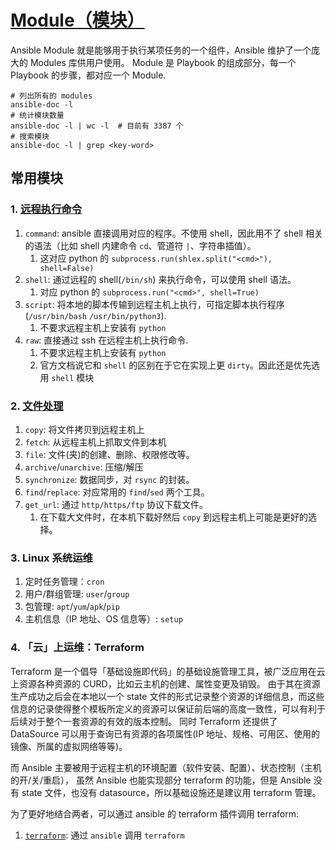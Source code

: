# [Module（模块）](https://docs.ansible.com/ansible/latest/modules/modules_by_category.html)

Ansible Module 就是能够用于执行某项任务的一个组件，Ansible 维护了一个庞大的 Modules 库供用户使用。
Module 是 Playbook 的组成部分，每一个 Playbook 的步骤，都对应一个 Module.

```
# 列出所有的 modules
ansible-doc -l
# 统计模块数量
ansible-doc -l | wc -l  # 目前有 3387 个
# 搜索模块
ansible-doc -l | grep <key-word>
```

## 常用模块

### 1. [远程执行命令](https://docs.ansible.com/ansible/latest/modules/list_of_commands_modules.html)

1. `command`: ansible 直接调用对应的程序。不使用 shell，因此用不了 shell 相关的语法（比如 shell 内建命令 `cd`、管道符 `|`、字符串插值）。
   1. 这对应 python 的 `subprocess.run(shlex.split("<cmd>"), shell=False)`
2. `shell`: 通过远程的 shell(`/bin/sh`) 来执行命令，可以使用 shell 语法。
   1. 对应 python 的 `subprocess.run("<cmd>", shell=True)`
3. `script`: 将本地的脚本传输到远程主机上执行，可指定脚本执行程序(`/usr/bin/bash` `/usr/bin/python3`). 
   1. 不要求远程主机上安装有 `python`
4. `raw`: 直接通过 ssh 在远程主机上执行命令. 
   1. 不要求远程主机上安装有 `python`
   2. 官方文档说它和 `shell` 的区别在于它在实现上更 `dirty`。因此还是优先选用 `shell` 模块


### 2. [文件处理](https://docs.ansible.com/ansible/latest/modules/list_of_files_modules.html)

1. `copy`: 将文件拷贝到远程主机上
2. `fetch`: 从远程主机上抓取文件到本机
3. `file`: 文件(夹)的创建、删除、权限修改等。
4. `archive`/`unarchive`: 压缩/解压
5. `synchronize`: 数据同步，对 `rsync` 的封装。
6. `find`/`replace`: 对应常用的 `find`/`sed` 两个工具。
7. `get_url`: 通过 `http/https/ftp` 协议下载文件。
   1. 在下载大文件时，在本机下载好然后 `copy` 到远程主机上可能是更好的选择。

### 3. Linux 系统运维

1. 定时任务管理：`cron`
2. 用户/群组管理: `user`/`group`
3. 包管理: `apt`/`yum`/`apk`/`pip`
4. 主机信息（IP 地址、OS 信息等）: `setup`


### 4. 「云」上运维：Terraform

Terraform 是一个倡导「基础设施即代码」的基础设施管理工具，被广泛应用在云上资源各种资源的 CURD，比如云主机的创建、属性变更及销毁。
由于其在资源生产成功之后会在本地以一个 state 文件的形式记录整个资源的详细信息，而这些信息的记录使得整个模板所定义的资源可以保证前后端的高度一致性，可以有利于后续对于整个一套资源的有效的版本控制。
同时 Terraform 还提供了 DataSource 可以用于查询已有资源的各项属性(IP 地址、规格、可用区、使用的镜像、所属的虚拟网络等等)。

而 Ansible 主要被用于远程主机的环境配置（软件安装、配置）、状态控制（主机的开/关/重启），
虽然 Ansible 也能实现部分 terraform 的功能，但是 Ansible 没有 state 文件，也没有 datasource，所以基础设施还是建议用 terraform 管理。

为了更好地结合两者，可以通过 ansible 的 terraform 插件调用 terraform:

1. [`terraform`](https://docs.ansible.com/ansible/latest/modules/terraform_module.html): 通过 `ansible` 调用 `terraform`
